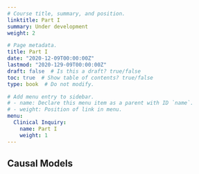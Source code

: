 ```yaml
---
# Course title, summary, and position.
linktitle: Part I
summary: Under development
weight: 2

# Page metadata.
title: Part I
date: "2020-12-09T00:00:00Z"
lastmod: "2020-129-09T00:00:00Z"
draft: false  # Is this a draft? true/false
toc: true  # Show table of contents? true/false
type: book  # Do not modify.

# Add menu entry to sidebar.
# - name: Declare this menu item as a parent with ID `name`.
# - weight: Position of link in menu.
menu:
  Clinical Inquiry:
    name: Part I
    weight: 1
---
```


## Causal Models
